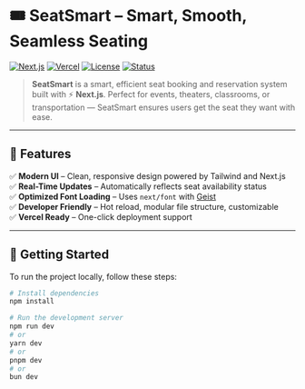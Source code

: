 # 🎟️ SeatSmart – Smart, Smooth, Seamless Seating

[![Next.js](https://img.shields.io/badge/Next.js-14.0-blue?logo=next.js)](https://nextjs.org/)
[![Vercel](https://img.shields.io/badge/Deploy-Vercel-000?logo=vercel)](https://vercel.com/new)
[![License](https://img.shields.io/badge/License-MIT-green)](LICENSE)
[![Status](https://img.shields.io/badge/Status-Active-brightgreen)](https://github.com/Vivekkumar0404/seatsmart)

> **SeatSmart** is a smart, efficient seat booking and reservation system built with ⚡️ **Next.js**. Perfect for events, theaters, classrooms, or transportation — SeatSmart ensures users get the seat they want with ease.

---

## 🧩 Features

✅ **Modern UI** – Clean, responsive design powered by Tailwind and Next.js  
✅ **Real-Time Updates** – Automatically reflects seat availability status  
✅ **Optimized Font Loading** – Uses `next/font` with [Geist](https://vercel.com/font)  
✅ **Developer Friendly** – Hot reload, modular file structure, customizable  
✅ **Vercel Ready** – One-click deployment support

---

## 🚀 Getting Started

To run the project locally, follow these steps:

```bash
# Install dependencies
npm install

# Run the development server
npm run dev
# or
yarn dev
# or
pnpm dev
# or
bun dev
